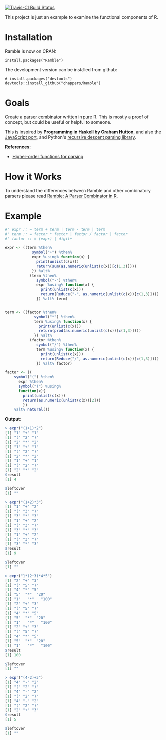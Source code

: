 [![Travis-CI Build Status](https://travis-ci.org/chappers/Ramble.svg?branch=master)](https://travis-ci.org/chappers/Ramble)

This project is just an example to examine the functional components of R. 

Installation
============

Ramble is now on CRAN:

    install.packages("Ramble")
    
The development version can be installed from github:

    # install.packages("devtools")
    devtools::install_github("chappers/Ramble")

Goals
=====

Create a [parser combinator](http://en.wikipedia.org/wiki/Parser_combinator) written in
pure R. This is mostly a proof of concept, but could be useful or helpful to someone.

This is inspired by **Programming in Haskell by Graham Hutton**, and also the 
[JavaScript port](https://github.com/matthandlersux/functional-parser), and 
Python's [recursive descent parsing library](https://pypi.python.org/pypi/funcparserlib/).

**References:**  

*  [Higher-order functions for parsing](http://eprints.nottingham.ac.uk/221/1/parsing.pdf)

How it Works
============

To understand the differences between Ramble and other combinatory parsers please read [Ramble: A Parser Combinator in R](http://www.slideshare.net/chapm0nsiu/ramble-introduction).

Example
=======

```r
#' expr :: = term + term | term - term | term
#' term :: = factor * factor | factor / factor | factor
#' factor :: = (expr) | digit+

expr <- ((term %then% 
            symbol("+") %then%
            expr %using% function(x) {
              print(unlist(c(x)))
              return(sum(as.numeric(unlist(c(x))[c(1,3)])))
            }) %alt% 
           (term %then% 
              symbol("-") %then%
              expr %using% function(x) {
                print(unlist(c(x)))
                return(Reduce("-", as.numeric(unlist(c(x))[c(1,3)])))
              }) %alt% term)


term <- ((factor %then% 
             symbol("*") %then%
             term %using% function(x) {
               print(unlist(c(x)))
               return(prod(as.numeric(unlist(c(x))[c(1,3)])))
             }) %alt% 
           (factor %then% 
              symbol("/") %then%
              term %using% function(x) {
                print(unlist(c(x)))
                return(Reduce("/", as.numeric(unlist(c(x))[c(1,3)])))
              }) %alt% factor)

factor <- ((
    symbol("(") %then%
      expr %then%
      symbol(")") %using% 
      function(x){
        print(unlist(c(x)))
        return(as.numeric(unlist(c(x))[2]))
        })
    %alt% natural())
```

**Output**:  

```r
> expr("(1+1)*2")
[1] "1" "+" "1"
[1] "(" "2" ")"
[1] "2" "*" "2"
[1] "1" "+" "1"
[1] "(" "2" ")"
[1] "2" "*" "2"
[1] "1" "+" "1"
[1] "(" "2" ")"
[1] "2" "*" "2"
$result
[1] 4

$leftover
[1] ""

> expr("(1+2)*3")
[1] "1" "+" "2"
[1] "(" "3" ")"
[1] "3" "*" "3"
[1] "1" "+" "2"
[1] "(" "3" ")"
[1] "3" "*" "3"
[1] "1" "+" "2"
[1] "(" "3" ")"
[1] "3" "*" "3"
$result
[1] 9

$leftover
[1] ""

> expr("1*(2+3)*4*5")
[1] "2" "+" "3"
[1] "(" "5" ")"
[1] "4" "*" "5"
[1] "5"  "*"  "20"
[1] "1"   "*"   "100"
[1] "2" "+" "3"
[1] "(" "5" ")"
[1] "4" "*" "5"
[1] "5"  "*"  "20"
[1] "1"   "*"   "100"
[1] "2" "+" "3"
[1] "(" "5" ")"
[1] "4" "*" "5"
[1] "5"  "*"  "20"
[1] "1"   "*"   "100"
$result
[1] 100

$leftover
[1] ""

> expr("(4-2)+3")
[1] "4" "-" "2"
[1] "(" "2" ")"
[1] "4" "-" "2"
[1] "(" "2" ")"
[1] "4" "-" "2"
[1] "(" "2" ")"
[1] "2" "+" "3"
$result
[1] 5

$leftover
[1] ""
```
